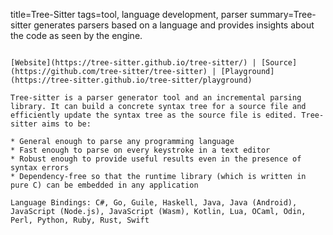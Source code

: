 title=Tree-Sitter
tags=tool, language development, parser
summary=Tree-sitter generates parsers based on a language and provides insights about the code as seen by the engine.
~~~~~~

[Website](https://tree-sitter.github.io/tree-sitter/) | [Source](https://github.com/tree-sitter/tree-sitter) | [Playground](https://tree-sitter.github.io/tree-sitter/playground)

Tree-sitter is a parser generator tool and an incremental parsing library. It can build a concrete syntax tree for a source file and efficiently update the syntax tree as the source file is edited. Tree-sitter aims to be:

* General enough to parse any programming language
* Fast enough to parse on every keystroke in a text editor
* Robust enough to provide useful results even in the presence of syntax errors
* Dependency-free so that the runtime library (which is written in pure C) can be embedded in any application

Language Bindings: C#, Go, Guile, Haskell, Java, Java (Android), JavaScript (Node.js), JavaScript (Wasm), Kotlin, Lua, OCaml, Odin, Perl, Python, Ruby, Rust, Swift

